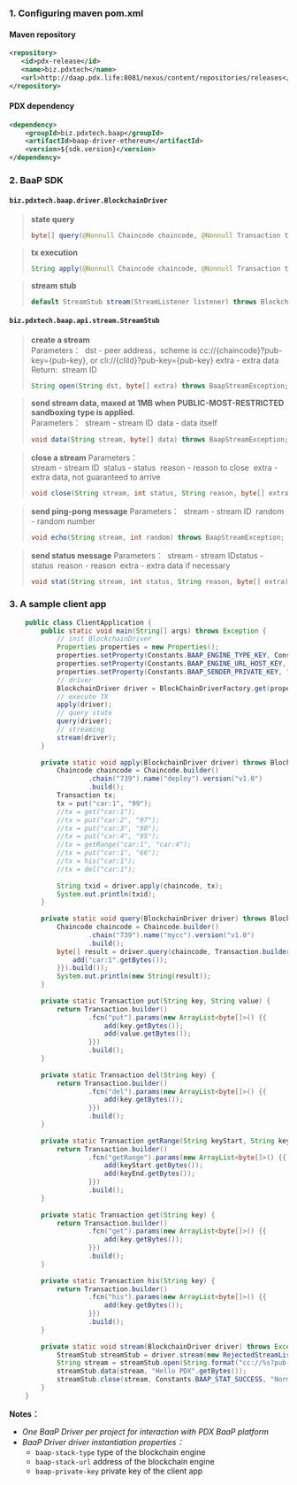 ### 1. Configuring maven pom.xml

#### Maven repository
```xml
<repository>
   <id>pdx-release</id>
   <name>biz.pdxtech</name>
   <url>http://daap.pdx.life:8081/nexus/content/repositories/releases</url>
</repository>
```
#### PDX dependency
```xml
<dependency>
    <groupId>biz.pdxtech.baap</groupId>
    <artifactId>baap-driver-ethereum</artifactId>
    <version>${sdk.version}</version>
</dependency>
```
### 2. BaaP SDK 

#### `biz.pdxtech.baap.driver.BlockchainDriver`
> **state query**
> ```java
> byte[] query(@Nonnull Chaincode chaincode, @Nonnull Transaction tx) throws BlockChainDriverException;
> ```

> **tx execution**
> ```java
> String apply(@Nonnull Chaincode chaincode, @Nonnull Transaction tx) throws BlockChainDriverException;
> ```

> **stream stub**
> ```java
> default StreamStub stream(StreamListener listener) throws BlockchainDriverException ;
> ```

#### `biz.pdxtech.baap.api.stream.StreamStub`

> **create a stream**  
> Parameters：
> ​	dst    - peer address，scheme is cc://{chaincode}?pub-key={pub-key}, or cli://{cliId}?pub-key={pub-key}
> ​	extra - extra data 
> Return:
> ​	stream ID 
> ```java
> String open(String dst, byte[] extra) throws BaapStreamException;
> ```

> **send stream data, maxed at 1MB when PUBLIC-MOST-RESTRICTED sandboxing type is applied.**  
> Parameters：
> ​	stream  -   stream ID 
> ​	data    -   data itself
> ```java
> void data(String stream, byte[] data) throws BaapStreamException;
> ```

> **close a stream**
> Parameters：  
> ​	stream    -   stream ID
> ​	status     -    status
> ​	reason    -    reason to close
> ​	extra      -   extra data, not guaranteed to arrive
> ```java
> void close(String stream, int status, String reason, byte[] extra) throws BaapStreamException;
> ```

> **send ping-pong message**
> Parameters： 
> ​	stream   -   stream ID
> ​	random    - random number
> ```java
> void echo(String stream, int random) throws BaapStreamException;
> ```

> **send status message**
> Parameters： 
> ​	stream  - stream ID
> ​	status   - status
> ​	reason  - reason
> ​	extra    - extra data if necessary  
> ```java
> void stat(String stream, int status, String reason, byte[] extra) throws BaapStreamException;
> ```


### 3. A sample client app

```java
    public class ClientApplication {
    	public static void main(String[] args) throws Exception {
    		// init BlockchainDriver
    		Properties properties = new Properties();
    		properties.setProperty(Constants.BAAP_ENGINE_TYPE_KEY, Constants.BAAP_ENGINE_TYPE_ETHEREUM);
    		properties.setProperty(Constants.BAAP_ENGINE_URL_HOST_KEY, "http://10.0.0.136:8545/");
    		properties.setProperty(Constants.BAAP_SENDER_PRIVATE_KEY, "510c37d6ed45d8fd179276bfd785b610dac329ee578b245e9f693a1e1bd34065");
    		// driver
    		BlockchainDriver driver = BlockChainDriverFactory.get(properties);
    		// execute TX
    		apply(driver);
    		// query state
    		query(driver);
    		// streaming
    		stream(driver);
    	}
    	
    	private static void apply(BlockchainDriver driver) throws BlockchainDriverException {
    		Chaincode chaincode = Chaincode.builder()
    				.chain("739").name("deploy").version("v1.0")
    				.build();
    		Transaction tx;
    		tx = put("car:1", "99");
    		//tx = get("car:1");
    		//tx = put("car:2", "97");
    		//tx = put("car:3", "98");
    		//tx = put("car:4", "95");
    		//tx = getRange("car:1", "car:4");
    		//tx = put("car:1", "66");
    		//tx = his("car:1");
    		//tx = del("car:1");
    		
    		String txid = driver.apply(chaincode, tx);
    		System.out.println(txid);
    	}
    	
    	private static void query(BlockchainDriver driver) throws BlockchainDriverException {
    		Chaincode chaincode = Chaincode.builder()
    				.chain("739").name("mycc").version("v1.0")
    				.build();
    		byte[] result = driver.query(chaincode, Transaction.builder().fcn("get").params(new ArrayList<byte[]>() {{
    			add("car:1".getBytes());
    		}}).build());
    		System.out.println(new String(result));
    	}
    	
    	private static Transaction put(String key, String value) {
    		return Transaction.builder()
    				.fcn("put").params(new ArrayList<byte[]>() {{
    					add(key.getBytes());
    					add(value.getBytes());
    				}})
    				.build();
    	}
    	
    	private static Transaction del(String key) {
    		return Transaction.builder()
    				.fcn("del").params(new ArrayList<byte[]>() {{
    					add(key.getBytes());
    				}})
    				.build();
    	}
    	
    	private static Transaction getRange(String keyStart, String keyEnd) {
    		return Transaction.builder()
    				.fcn("getRange").params(new ArrayList<byte[]>() {{
    					add(keyStart.getBytes());
    					add(keyEnd.getBytes());
    				}})
    				.build();
    	}
    	
    	private static Transaction get(String key) {
    		return Transaction.builder()
    				.fcn("get").params(new ArrayList<byte[]>() {{
    					add(key.getBytes());
    				}})
    				.build();
    	}
    	
    	private static Transaction his(String key) {
    		return Transaction.builder()
    				.fcn("his").params(new ArrayList<byte[]>() {{
    					add(key.getBytes());
    				}})
    				.build();
    	}
    	
    	private static void stream(BlockchainDriver driver) throws Exception {
    		StreamStub streamStub = driver.stream(new RejectedStreamListener());
    		String stream = streamStub.open(String.format("cc://%s?pub-key=%s", "mycc:v1.0", ""), null);
    		streamStub.data(stream, "Hello PDX".getBytes());
    		streamStub.close(stream, Constants.BAAP_STAT_SUCCESS, "Normal", null);
    	}
    }
```

**Notes：**
* *One BaaP Driver per project for interaction with PDX BaaP platform*
* *BaaP Driver driver instantiation properties：*
   * `baap-stack-type` type of the blockchain engine
   * `baap-stack-url` address of the blockchain engine
   * `baap-private-key` private key of the client app


